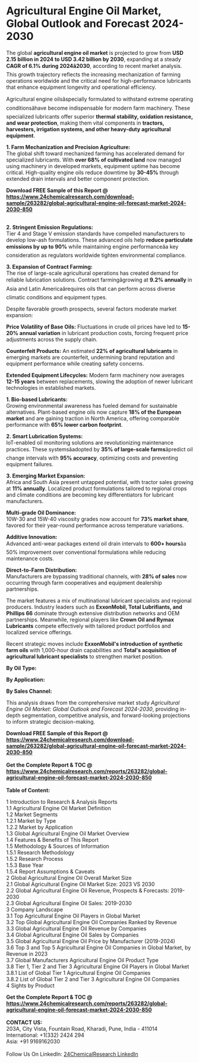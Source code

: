 <h1>Agricultural Engine Oil Market, Global Outlook and Forecast 2024-2030</h1><p>The global <strong>agricultural engine oil market</strong> is projected to grow from <strong>USD 2.15 billion in 2024 to USD 3.42 billion by 2030</strong>, expanding at a steady <strong>CAGR of 6.1% during 2024â2030</strong>, according to recent market analysis. This growth trajectory reflects the increasing mechanization of farming operations worldwide and the critical need for high-performance lubricants that enhance equipment longevity and operational efficiency.</p><p>Agricultural engine oilsâspecially formulated to withstand extreme operating conditionsâhave become indispensable for modern farm machinery. These specialized lubricants offer superior <strong>thermal stability, oxidation resistance, and wear protection</strong>, making them vital components in <strong>tractors, harvesters, irrigation systems, and other heavy-duty agricultural equipment</strong>.</p><p><strong>1. Farm Mechanization and Precision Agriculture:</strong><br>
The global shift toward mechanized farming has accelerated demand for specialized lubricants. With <strong>over 68% of cultivated land</strong> now managed using machinery in developed markets, equipment uptime has become critical. High-quality engine oils reduce downtime by <strong>30-45%</strong> through extended drain intervals and better component protection.</p><div><b>Download FREE Sample of this Report @ 
            <a href="https://www.24chemicalresearch.com/download-sample/263282/global-agricultural-engine-oil-forecast-market-2024-2030-850">
            https://www.24chemicalresearch.com/download-sample/263282/global-agricultural-engine-oil-forecast-market-2024-2030-850</a></b></div><br><p><strong>2. Stringent Emission Regulations:</strong><br>
Tier 4 and Stage V emission standards have compelled manufacturers to develop low-ash formulations. These advanced oils help <strong>reduce particulate emissions by up to 90%</strong> while maintaining engine performanceâa key consideration as regulators worldwide tighten environmental compliance.</p><p><strong>3. Expansion of Contract Farming:</strong><br>
The rise of large-scale agricultural operations has created demand for reliable lubrication solutions. Contract farmingâgrowing at <strong>9.2% annually</strong> in Asia and Latin Americaârequires oils that can perform across diverse climatic conditions and equipment types.</p><p>Despite favorable growth prospects, several factors moderate market expansion:</p><p><strong>Price Volatility of Base Oils:</strong> Fluctuations in crude oil prices have led to <strong>15-20% annual variation</strong> in lubricant production costs, forcing frequent price adjustments across the supply chain.</p><p><strong>Counterfeit Products:</strong> An estimated <strong>22% of agricultural lubricants</strong> in emerging markets are counterfeit, undermining brand reputation and equipment performance while creating safety concerns.</p><p><strong>Extended Equipment Lifecycles:</strong> Modern farm machinery now averages <strong>12-15 years</strong> between replacements, slowing the adoption of newer lubricant technologies in established markets.</p><p><strong>1. Bio-based Lubricants:</strong><br>
Growing environmental awareness has fueled demand for sustainable alternatives. Plant-based engine oils now capture <strong>18% of the European market</strong> and are gaining traction in North America, offering comparable performance with <strong>65% lower carbon footprint</strong>.</p><p><strong>2. Smart Lubrication Systems:</strong><br>
IoT-enabled oil monitoring solutions are revolutionizing maintenance practices. These systemsâadopted by <strong>35% of large-scale farms</strong>âpredict oil change intervals with <strong>95% accuracy</strong>, optimizing costs and preventing equipment failures.</p><p><strong>3. Emerging Market Expansion:</strong><br>
Africa and South Asia present untapped potential, with tractor sales growing at <strong>11% annually</strong>. Localized product formulations tailored to regional crops and climate conditions are becoming key differentiators for lubricant manufacturers.</p><p><strong>Multi-grade Oil Dominance:</strong><br>
	10W-30 and 15W-40 viscosity grades now account for <strong>73% market share</strong>, favored for their year-round performance across temperature variations.</p><p><strong>Additive Innovation:</strong><br>
	Advanced anti-wear packages extend oil drain intervals to <strong>600+ hours</strong>âa 50% improvement over conventional formulations while reducing maintenance costs.</p><p><strong>Direct-to-Farm Distribution:</strong><br>
	Manufacturers are bypassing traditional channels, with <strong>28% of sales</strong> now occurring through farm cooperatives and equipment dealership partnerships.</p><p>The market features a mix of multinational lubricant specialists and regional producers. Industry leaders such as <strong>ExxonMobil, Total Lubrifiants, and Phillips 66</strong> dominate through extensive distribution networks and OEM partnerships. Meanwhile, regional players like <strong>Crown Oil and Rymax Lubricants</strong> compete effectively with tailored product portfolios and localized service offerings.</p><p>Recent strategic moves include <strong>ExxonMobil's introduction of synthetic farm oils</strong> with 1,000-hour drain capabilities and <strong>Total's acquisition of agricultural lubricant specialists</strong> to strengthen market position.</p><p><strong>By Oil Type:</strong></p><p><strong>By Application:</strong></p><p><strong>By Sales Channel:</strong></p><p>This analysis draws from the comprehensive market study <em>Agricultural Engine Oil Market: Global Outlook and Forecast 2024-2030</em>, providing in-depth segmentation, competitive analysis, and forward-looking projections to inform strategic decision-making.</p><div><b>Download FREE Sample of this Report @ 
            <a href="https://www.24chemicalresearch.com/download-sample/263282/global-agricultural-engine-oil-forecast-market-2024-2030-850">
            https://www.24chemicalresearch.com/download-sample/263282/global-agricultural-engine-oil-forecast-market-2024-2030-850</a></b></div><br><div><b>Get the Complete Report & TOC @ 
            <a href="https://www.24chemicalresearch.com/reports/263282/global-agricultural-engine-oil-forecast-market-2024-2030-850">
            https://www.24chemicalresearch.com/reports/263282/global-agricultural-engine-oil-forecast-market-2024-2030-850</a></b></div><br>
            <b>Table of Content:</b><p>1 Introduction to Research & Analysis Reports<br />
    1.1 Agricultural Engine Oil Market Definition<br />
    1.2 Market Segments<br />
        1.2.1 Market by Type<br />
        1.2.2 Market by Application<br />
    1.3 Global Agricultural Engine Oil Market Overview<br />
    1.4 Features & Benefits of This Report<br />
    1.5 Methodology & Sources of Information<br />
        1.5.1 Research Methodology<br />
        1.5.2 Research Process<br />
        1.5.3 Base Year<br />
        1.5.4 Report Assumptions & Caveats<br />
2 Global Agricultural Engine Oil Overall Market Size<br />
    2.1 Global Agricultural Engine Oil Market Size: 2023 VS 2030<br />
    2.2 Global Agricultural Engine Oil Revenue, Prospects & Forecasts: 2019-2030<br />
    2.3 Global Agricultural Engine Oil Sales: 2019-2030<br />
3 Company Landscape<br />
    3.1 Top Agricultural Engine Oil Players in Global Market<br />
    3.2 Top Global Agricultural Engine Oil Companies Ranked by Revenue<br />
    3.3 Global Agricultural Engine Oil Revenue by Companies<br />
    3.4 Global Agricultural Engine Oil Sales by Companies<br />
    3.5 Global Agricultural Engine Oil Price by Manufacturer (2019-2024)<br />
    3.6 Top 3 and Top 5 Agricultural Engine Oil Companies in Global Market, by Revenue in 2023<br />
    3.7 Global Manufacturers Agricultural Engine Oil Product Type<br />
    3.8 Tier 1, Tier 2 and Tier 3 Agricultural Engine Oil Players in Global Market<br />
        3.8.1 List of Global Tier 1 Agricultural Engine Oil Companies<br />
        3.8.2 List of Global Tier 2 and Tier 3 Agricultural Engine Oil Companies<br />
4 Sights by Product</p><div><b>Get the Complete Report & TOC @ 
            <a href="https://www.24chemicalresearch.com/reports/263282/global-agricultural-engine-oil-forecast-market-2024-2030-850">
            https://www.24chemicalresearch.com/reports/263282/global-agricultural-engine-oil-forecast-market-2024-2030-850</a></b></div><br><b>CONTACT US:</b><br>
            203A, City Vista, Fountain Road, Kharadi, Pune, India - 411014<br>
            International: +1(332) 2424 294<br>
            Asia: +91 9169162030 <br><br>
            Follow Us On LinkedIn: <a href="https://www.linkedin.com/company/24chemicalresearch/">24ChemicalResearch LinkedIn</a>